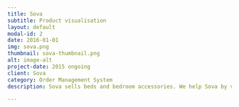 ```yaml
---
title: Sova
subtitle: Product visualisation
layout: default
modal-id: 2
date: 2016-01-01
img: sova.png
thumbnail: sova-thumbnail.png
alt: image-alt
project-date: 2015 ongoing
client: Sova
category: Order Management System
description: Sova sells beds and bedroom accessories. We help Sova by visualising how they can combine all their different articles into products in different ways.

---
```

